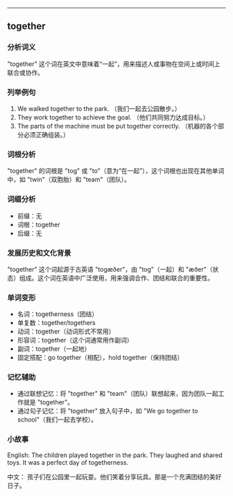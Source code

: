 
---------------
## together
### 分析词义
"together" 这个词在英文中意味着“一起”，用来描述人或事物在空间上或时间上联合或协作。

### 列举例句
1. We walked together to the park. （我们一起去公园散步。）
2. They work together to achieve the goal. （他们共同努力达成目标。）
3. The parts of the machine must be put together correctly. （机器的各个部分必须正确组装。）

### 词根分析
"together" 的词根是 "tog" 或 "to"（意为“在一起”），这个词根也出现在其他单词中，如 "twin"（双胞胎）和 "team"（团队）。

### 词缀分析
- 前缀：无
- 词根：together
- 后缀：无

### 发展历史和文化背景
"together" 这个词起源于古英语 "togæðer"，由 "tog"（一起）和 "æðer"（状态）组成。这个词在英语中广泛使用，用来强调合作、团结和联合的重要性。

### 单词变形
- 名词：togetherness（团结）
- 单复数：together/togethers
- 动词：together（动词形式不常用）
- 形容词：together（这个词通常用作副词）
- 副词：together（一起地）
- 固定搭配：go together（相配），hold together（保持团结）

### 记忆辅助
- 通过联想记忆：将 "together" 和 "team"（团队）联想起来，因为团队一起工作就是 "together"。
- 通过句子记忆：将 "together" 放入句子中，如 "We go together to school"（我们一起去学校）。

### 小故事
English:
The children played together in the park. They laughed and shared toys. It was a perfect day of togetherness.

中文：
孩子们在公园里一起玩耍。他们笑着分享玩具。那是一个充满团结的美好日子。

